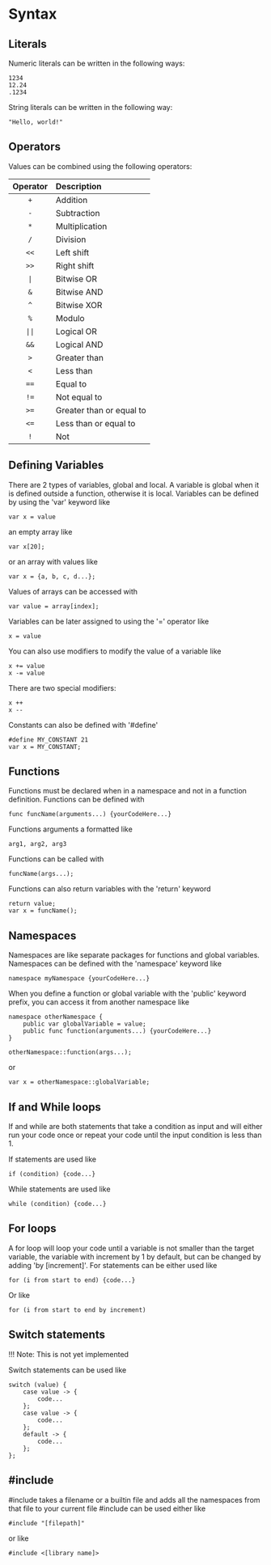 # Syntax

## Literals

Numeric literals can be written in the following ways:

    1234
    12.24
    .1234

String literals can be written in the following way:

    "Hello, world!"

## Operators

Values can be combined using the following operators:

| Operator | Description
| :------: | :-
|    `+`   | Addition
|    `-`   | Subtraction
|    `*`   | Multiplication
|    `/`   | Division
|   `<<`   | Left shift
|   `>>`   | Right shift
|    `\|`   | Bitwise OR
|    `&`   | Bitwise AND
|    `^`   | Bitwise XOR
|    `%`   | Modulo
|   `\|\|`   | Logical OR
|   `&&`   | Logical AND
|    `>`   | Greater than
|    `<`   | Less than
|   `==`   | Equal to
|   `!=`   | Not equal to
|   `>=`   | Greater than or equal to
|   `<=`   | Less than or equal to
|    `!`   | Not

## Defining Variables

There are 2 types of variables, global and local. A variable is global when it is defined outside a function, otherwise it is local.
Variables can be defined by using the 'var' keyword like

    var x = value

an empty array like

    var x[20];

or an array with values like

    var x = {a, b, c, d...};

Values of arrays can be accessed with

    var value = array[index];

Variables can be later assigned to using the '=' operator like

    x = value

You can also use modifiers to modify the value of a variable like

    x += value
    x -= value

There are two special modifiers:

    x ++
    x --

Constants can also be defined with '#define'

    #define MY_CONSTANT 21
    var x = MY_CONSTANT;

## Functions

Functions must be declared when in a namespace and not in a function definition.
Functions can be defined with

    func funcName(arguments...) {yourCodeHere...}
Functions arguments a formatted like

    arg1, arg2, arg3
Functions can be called with

    funcName(args...);

Functions can also return variables with the 'return' keyword

    return value;
    var x = funcName();

## Namespaces

Namespaces are like separate packages for functions and global variables.
Namespaces can be defined with the 'namespace' keyword like

    namespace myNamespace {yourCodeHere...}

When you define a function or global variable with the 'public' keyword prefix, you can access it from another namespace like

    namespace otherNamespace {
        public var globalVariable = value;
        public func function(arguments...) {yourCodeHere...}
    }

    otherNamespace::function(args...);
or

    var x = otherNamespace::globalVariable;

## If and While loops

If and while are both statements that take a condition as input and will either run your code once or repeat your code until the input condition is less than 1.

If statements are used like

    if (condition) {code...}

While statements are used like

    while (condition) {code...}

## For loops

A for loop will loop your code until a variable is not smaller than the target variable, the variable with increment by 1 by default, but can be changed by adding 'by \[increment]'.
For statements can be either used like

    for (i from start to end) {code...}
Or like

    for (i from start to end by increment)

## Switch statements

!!! Note: This is not yet implemented

Switch statements can be used like

    switch (value) {
        case value -> {
            code...
        };
        case value -> {
            code...
        };
        default -> {
            code...
        };
    };

## #include

\#include takes a filename or a builtin file and adds all the namespaces from that file to your current file
\#include can be used either like

    #include "[filepath]"

or like

    #include <[library name]>
